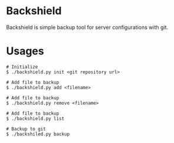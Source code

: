 # Backshield 
Backshield is simple backup tool for server configurations with git.

# Usages
```
# Initialize
$ ./backshield.py init <git repository url>

# Add file to backup
$ ./backshield.py add <filename>

# Add file to backup
$ ./backshield.py remove <filename>

# Add file to backup
$ ./backshield.py list

# Backup to git
$ ./backshiled.py backup
```